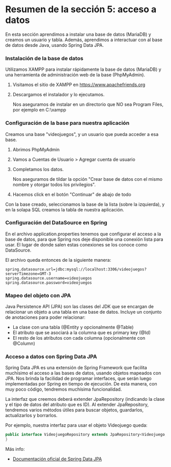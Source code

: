 # Resumen de la sección 5: acceso a datos
En esta sección aprendimos a instalar una base de datos (MariaDB) y creamos un usuario y tabla. Además, aprendimos a interactuar con al base de datos desde Java, usando Spring Data JPA. 

### Instalación de la base de datos
Utilizamos XAMPP para instalar rápidamente la base de datos (MariaDB) y una herramienta de administración web de la base (PhpMyAdmin).

1. Visitamos el sitio de XAMPP en https://www.apachefriends.org

2. Descargamos el instalador y lo ejecutamos.

    Nos aseguramos de instalar en un directorio que NO sea Program Files, por ejemplo en C:\xampp


### Configuración de la base para nuestra aplicación

Creamos una base "videojuegos", y un usuario que pueda acceder a esa base.

1. Abrimos PhpMyAdmin

2. Vamos a Cuentas de Usuario > Agregar cuenta de usuario

3. Completamos los datos.

    Nos aseguramos de tildar la opción "Crear base de datos con el mismo nombre y otorgar todos los privilegios".

4. Hacemos click en el botón "Continuar" de abajo de todo

Con la base creado, seleccionamos la base de la lista (sobre la izquierda), y en la solapa SQL creamos la tabla de nuestra aplicación.


### Configuración del DataSource en Spring
En el archivo application.properties tenemos que configurar el acceso a la base de datos, para que Spring nos deje disponible una conexión lista para usar. El lugar de donde salen estas conexiones se los conoce como DataSource.

El archivo queda entonces de la siguiente manera:
```text
spring.datasource.url=jdbc:mysql://localhost:3306/videojuegos?serverTimezone=GMT-3
spring.datasource.username=videojuegos
spring.datasource.password=videojuegos
```

### Mapeo del objeto con JPA
Java Persistence API (JPA) son las clases del JDK que se encargan de relacionar un objeto a una tabla en una base de datos. Incluye un conjunto de anotaciones para poder relacionar: 
* La clase con una tabla (@Entity y opcionalmente @Table)
* El atributo que se asociará a la columna que es primary key (@Id)
* El resto de los atributos con cada columna (opcionalmente con @Column)


### Acceso a datos con Spring Data JPA
Spring Data JPA es una extensión de Spring Framework que facilita muchísimo el acceso a las bases de datos, usando objetos mapeados con JPA. Nos brinda la facilidad de programar interfaces, que serán luego implementadas por Spring en tiempo de ejecución. De esta manera, con muy poco código, tendremos muchísima funcionalidad.

La interfaz que creemos deberá extender JpaRepository (indicando la clase y el tipo de datos del atributo que es ID). Al extender JpaRepository, tendremos varios métodos útiles para buscar objetos, guardarlos, actualizarlos y borrarlos.

Por ejemplo, nuestra interfaz para usar el objeto Videojuego queda: 
```java
public interface VideojuegoRepository extends JpaRepository<Videojuego, Integer> {
}
```

Más info:
* [Documentación oficial de Spring Data JPA](https://docs.spring.io/spring-data/jpa/docs/current/reference/html/#repositories)
